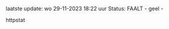 laatste update: 
wo 29-11-2023 18:22   uur 
Status: FAALT - geel - 
<div class="service Y">httpstat</div>